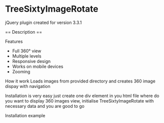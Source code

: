 # TreeSixtyImageRotate
jQuery plugin created for version 3.3.1

== Description ==

Features
- Full 360° view
- Multiple levels
- Responsive design
- Works on mobile devices
- Zooming

How it work
Loads images from provided directory and creates 360 image dispay with navigation

Installation is very easy just create one div element in you html file where do you want to display 360 images view,
initialise TreeSixtyImageRotate with necessary data and you are good to go 

Installation example
<!DOCTYPE html>
<html lang="en">
<head>
    <meta charset="UTF-8">
    <meta name="viewport" content="width=device-width, initial-scale=1">
    <title>Title</title>
    <script src="https://ajax.googleapis.com/ajax/libs/jquery/3.3.1/jquery.min.js"></script>
    <script src="360ImageRotate.min.js"></script>
    <script>
        $( document ).ready(function() {
            $('.product').TreeSixtyImageRotate({
                totalFrames: 36,
                endFrame: 36,
                currentFrame: 0,
                extension: ".png",
                imagesFolder: "images/prod1/",
                smallWidth: 400,
                smallHeight: 400,
                largeWidth: 800,
                largeHeight: 800,
                imagePlaceholderClass: "images-placeholder"
            }).initTreeSixty();
        });
    </script>
    <link rel="stylesheet" type="text/css" href="styles.css">
</head>
<body>
<div class="threesixty-image-rotate product">
</div>
</body>
</html>
